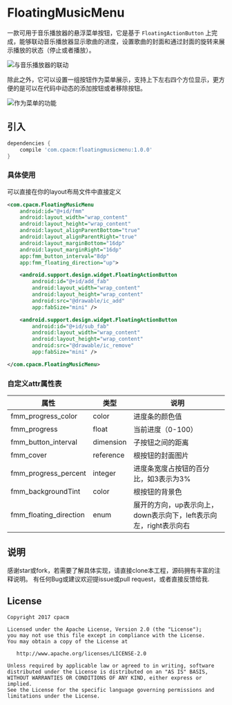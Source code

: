 # FloatingMusicMenu

一款可用于音乐播放器的悬浮菜单按钮，它是基于 `FloatingActionButton` 上完成，能够联动音乐播放器显示歌曲的进度，设置歌曲的封面和通过封面的旋转来展示播放的状态（停止或者播放）。

![与音乐播放器的联动](http://upload-images.jianshu.io/upload_images/1514994-8190372cf7d17666.gif?imageMogr2/auto-orient/strip)

除此之外，它可以设置一组按钮作为菜单展示，支持上下左右四个方位显示，更方便的是可以在代码中动态的添加按钮或者移除按钮。

![作为菜单的功能](http://upload-images.jianshu.io/upload_images/1514994-83d194a23795d0e2.gif?imageMogr2/auto-orient/strip)

## 引入
```groovy
dependencies {
	compile 'com.cpacm:floatingmusicmenu:1.0.0'
}
```
### 具体使用
可以直接在你的layout布局文件中直接定义
```xml
<com.cpacm.FloatingMusicMenu
	android:id="@+id/fmm"
	android:layout_width="wrap_content"
	android:layout_height="wrap_content"
	android:layout_alignParentBottom="true"
	android:layout_alignParentRight="true"
	android:layout_marginBottom="16dp"
	android:layout_marginRight="16dp"
	app:fmm_button_interval="8dp"
	app:fmm_floating_direction="up">

	<android.support.design.widget.FloatingActionButton
		android:id="@+id/add_fab"
		android:layout_width="wrap_content"
		android:layout_height="wrap_content"
		android:src="@drawable/ic_add"
		app:fabSize="mini" />

	<android.support.design.widget.FloatingActionButton
		android:id="@+id/sub_fab"
		android:layout_width="wrap_content"
		android:layout_height="wrap_content"
		android:src="@drawable/ic_remove"
		app:fabSize="mini" />

</com.cpacm.FloatingMusicMenu>
```

### 自定义attr属性表
| 属性 | 类型 | 说明 |
| --   | --   | --   |
| fmm_progress_color | color | 进度条的颜色值 |
| fmm_progress | float | 当前进度（0-100） |
| fmm_button_interval | dimension | 子按钮之间的距离 |
| fmm_cover | reference | 根按钮的封面图片 |
| fmm_progress_percent | integer | 进度条宽度占按钮的百分比，如3表示为3% |
| fmm_backgroundTint | color |根按钮的背景色 |
| fmm_floating_direction | enum | 展开的方向，up表示向上，down表示向下，left表示向左，right表示向右 |

## 说明

感谢star或fork，若需要了解具体实现，请直接clone本工程，源码拥有丰富的注释说明。
有任何Bug或建议欢迎提issue或pull request，或者直接反馈给我.

License
---

    Copyright 2017 cpacm

    Licensed under the Apache License, Version 2.0 (the "License");
    you may not use this file except in compliance with the License.
    You may obtain a copy of the License at

       http://www.apache.org/licenses/LICENSE-2.0

    Unless required by applicable law or agreed to in writing, software
    distributed under the License is distributed on an "AS IS" BASIS,
    WITHOUT WARRANTIES OR CONDITIONS OF ANY KIND, either express or implied.
    See the License for the specific language governing permissions and
    limitations under the License.